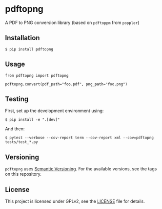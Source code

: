 # pdftopng

A PDF to PNG conversion library (based on `pdftoppm` from `poppler`)

## Installation

```
$ pip install pdftopng
```

## Usage

```
from pdftopng import pdftopng

pdftopng.convert(pdf_path="foo.pdf", png_path="foo.png")
```

## Testing

First, set up the development environment using:

```
$ pip install -e ".[dev]"
```

And then:

```
$ pytest --verbose --cov-report term --cov-report xml --cov=pdftopng tests/test_*.py
```

## Versioning

`pdftopng` uses [Semantic Versioning](https://semver.org/). For the available versions, see the tags on this repository.

## License

This project is licensed under GPLv2, see the [LICENSE](https://raw.githubusercontent.com/vinayak-mehta/pdftopng/master/LICENSE) file for details.
